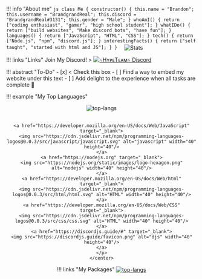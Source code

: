 !!! info "About me"
    ```js
    class Me {
     constructor() {
        this.name = "Brandon";
        this.username = "BrandgrandReal";
        this.discord = "BrandgrandReal#3131";
        this.gender = "Male";
      }
      whoAmI() {
        return ["coding enthusiast", "gamer", "high school student"];
      }
      whatIDo() {
        return ["build websites", "Make discord bots", "have fun"];
      }
      languages() {
        return ["JavaScript", "HTML", "CSS"];
      }
      tech() {
        return ["Node.js", "npm", "discord.js"];
      }
      interestingFacts() {
        return ["self taught", "started with html and JS"];
      }
    } 
    ```
    <img align="center" src="https://github-readme-stats-brandgrand.vercel.app/api?username=BrandgrandRealMe&theme=github_dark&show_icons=true&hide_border=true" alt="Stats" />



!!! links "Links"
    Join My Discord! 
    > [![**ᛃHʏᴘᴇTᴇᴀᴍᛃ** Discord](https://flat.badgen.net/discord/members/Bm6fMsA)](https://discord.gg/Bm6fMsA)

!!! abstract "To-Do"
    - [x] < Check this box
    - [ ] Find a way to embed my website under this text
    - [ ] Add delight to the experience when all tasks are complete :tada:


!!! example "My Top Languages"
    <center>
    <img align="center" src="https://github-readme-stats-brandgrand.vercel.app/api/top-langs/?username=BrandgrandRealMe&theme=github_dark&layout=compact&hide_border=true" alt="top-langs" />
    <br><br>
 
 
    <a href="https://developer.mozilla.org/en-US/docs/Web/JavaScript" target="_blank">
    <img src="https://cdn.jsdelivr.net/npm/programming-languages-logos@0.0.3/src/javascript/javascript.svg" alt="javascript" width="40" height="40"/>
    </a>
    <a href="https://nodejs.org" target="_blank">
    <img src="https://nodejs.org/static/images/logo-hexagon.png" alt="nodejs" width="40" height="40"/>
    </a>
    <a href="https://developer.mozilla.org/en-US/docs/Web/html" target="_blank">
    <img src="https://cdn.jsdelivr.net/npm/programming-languages-logos@0.0.3/src/html/html.svg" alt="HTML" width="40" height="40"/>
    </a>
    <a href="https://developer.mozilla.org/en-US/docs/Web/CSS" target="_blank">
    <img src="https://cdn.jsdelivr.net/npm/programming-languages-logos@0.0.3/src/css/css.svg" alt="HTML" width="40" height="40"/>
    </a>
    <a href="https://discordjs.guide/#" target="_blank">
    <img src="https://discordjs.guide/favicon.png" alt="djs" width="40" height="40"/>
    </a>
    </p>
    </center>

!!! links "My Packages"
    <a href="https://github.com/BrandgrandRealMe/BetterLogsDiscord" target="_blank">
    <img align="center" src="https://github-readme-stats-brandgrand.vercel.app/api/pin/?username=BrandgrandRealMe&repo=BetterDevLogs&theme=github_dark&hide_border=true&show_owner=true" alt="top-langs" />
    </a>


<br />  
<br />  
<br />  


